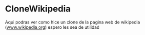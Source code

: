 # CloneWikipedia
Aqui podras ver como hice un clone de la pagina web de wikipedia (www.wikipedia.org) espero les sea de utilidad
